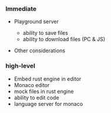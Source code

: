 
### Immediate

- Playground server
  - ability to save files
  - ability to download files (PC & JS)
  


- Other considerations


### high-level

- Embed rust engine in editor
- Monaco editor
- mock files in rust engine
- ability to edit code 
- language server for monaco
  